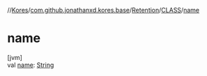 //[Kores](../../../../index.md)/[com.github.jonathanxd.kores.base](../../index.md)/[Retention](../index.md)/[CLASS](index.md)/[name](name.md)

# name

[jvm]\
val [name](name.md): [String](https://kotlinlang.org/api/latest/jvm/stdlib/kotlin/-string/index.html)
